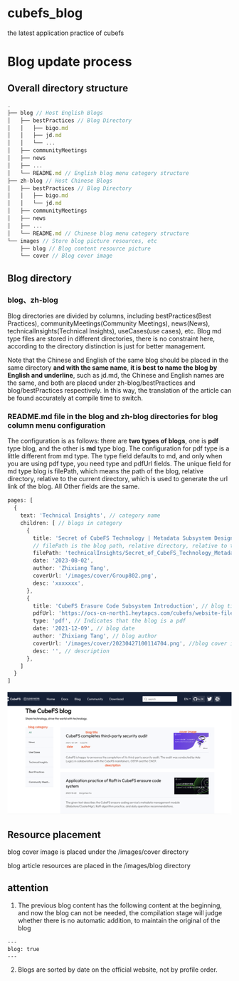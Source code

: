 # cubefs_blog
the latest application practice of cubefs

# Blog update process

## Overall directory structure
```ts
.
├── blog // Host English Blogs
│   ├── bestPractices // Blog Directory
│   │   ├── bigo.md
│   │   ├── jd.md
│   │   └── ...
│   ├── communityMeetings
│   ├── news
│   ├── ...
│   └── README.md // English blog menu category structure
├── zh-blog // Host Chinese Blogs
│   ├── bestPractices // Blog Directory
│   │   ├── bigo.md
│   │   └── jd.md
│   ├── communityMeetings
│   ├── news
│   ├── ...
│   └── README.md // Chinese blog menu category structure
└── images // Store blog picture resources, etc
    ├── blog // Blog content resource picture
    └── cover // Blog cover image
```

## Blog directory

### blog、zh-blog
Blog directories are divided by columns, including bestPractices(Best Practices), communityMeetings(Community Meetings), news(News), technicalInsights(Technical Insights), useCases(use cases), etc. Blog md type files are stored in different directories, there is no constraint here, according to the directory distinction is just for better management.

Note that the Chinese and English of the same blog should be placed in the same directory **and with the same name**, **it is best to name the blog by English and underline**, such as jd.md, the Chinese and English names are the same, and both are placed under zh-blog/bestPractices and blog/bestPractices respectively. In this way, the translation of the article can be found accurately at compile time to switch.

### README.md file in the blog and zh-blog directories for blog column menu configuration

The configuration is as follows: there are **two types of blogs**, one is **pdf**  type blog, and the other is **md** type blog.
The configuration for pdf type is a little different from md type. The type field defaults to md, and only when you are using pdf type, you need type and pdfUrl fields.
The unique field for md type blog is filePath, which means the path of the blog, relative directory, relative to the current directory, which is used to generate the url link of the blog.
All Other fields are the same.
```ts
pages: [
  {
    text: 'Technical Insights', // category name
    children: [ // blogs in category
      {
        title: 'Secret of CubeFS Technology | Metadata Subsystem Design',
        // filePath is the blog path, relative directory, relative to the current directory, used to generate the url link of the blog
        filePath: 'technicalInsights/Secret_of_CubeFS_Technology_Metadata_Subsystem_Design',
        date: '2023-08-02',
        author: 'Zhixiang Tang',
        coverUrl: '/images/cover/Group802.png',
        desc: 'xxxxxxx',
      },
      {
        title: 'CubeFS Erasure Code Subsystem Introduction', // blog title
        pdfUrl: 'https://ocs-cn-north1.heytapcs.com/cubefs/website-file/CubeFs纠删码子系统介绍.pdf', // blog pdf url
        type: 'pdf', // Indicates that the blog is a pdf
        date: '2021-12-09', // blog date
        author: 'Zhixiang Tang', // blog author
        coverUrl: '/images/cover/20230427100114704.png', //blog cover image and the blog cover is in the /images/cover directory
        desc: '', // description
      },
    ]
  }
]
```
![image](/images/blog/introduce_blog_en.png)


## Resource placement

blog cover image is placed under the /images/cover directory

blog article resources are placed in the /images/blog directory

## attention

1. The previous blog content has the following content at the beginning, and now the blog can not be needed, the compilation stage will judge whether there is no automatic addition, to maintain the original of the blog
```
---
blog: true
---
```

2. Blogs are sorted by date on the official website, not by profile order.
